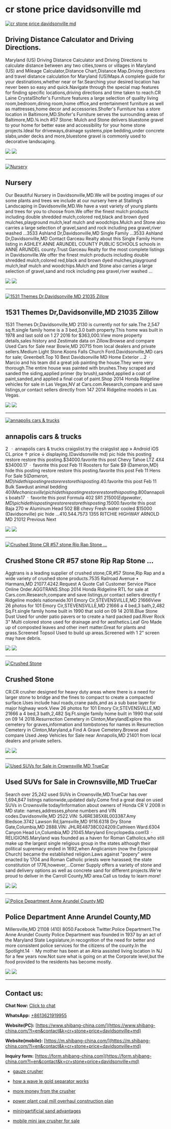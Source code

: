 # cr stone price davidsonville md

<a href="https://swt.shibang-china.com/?l=en&img&k=cr+stone+price+davidsonville+md" target="_blank">![cr stone price davidsonville md](http://static.shibang-china.com/all-800x300/16.jpg)</a>

## Driving Distance Calculator and Driving Directions.
Maryland (US) Driving Distance Calculator and Driving Directions to calculate distance between any two cities,towns or villages in Maryland (US) and Mileage Calculator,Distance Chart,Distance Map.Driving directions and travel distance calculation for Maryland (US)Maps.A complete guide for your destinations,whether near or far.Searching your desired location has never been so easy and quick.Navigate through the special map features for finding specific locations,driving directions and time taken to reach.CR Laine CrystalShofer's Furniture features a large selection of quality living room,bedroom,dining room,home office,and entertainment furniture as well as mattresses,home decor and accessories.Shofer's Furniture has a store location in Baltimore,MD.Shofer's Furniture serves the surrounding areas of Baltimore,MD.&#190; inch #57 Stone: Mulch and Stone delivers bluestone gravel to your home for better ease and accessibility for your home stone projects.Ideal for driveways,drainage systems,pipe bedding,under concrete slabs,under decks and more,bluestone gravel is commonly used to decorative landscaping.


<a href="https://whatsapp.shibangsoft.com/WhatsApp.php" target="_blank" title="WhatsApp">![](http://static.shibang-china.com/icon/whatsapp.png)</a> <a href="https://swt.shibang-china.com/?l=en&icon&k=cr+stone+price+davidsonville+md" target="_blank">![](http://static.shibang-china.com/icon/chat-en.png)</a>

---

<a href="https://swt.shibang-china.com/?l=en&img&k=cr+stone+price+davidsonville+md" target="_blank">![Nursery](http://static.shibang-china.com/all-800x300/224.jpg)</a>

## Nursery
Our Beautiful Nursery in Davidsonville,MD.We will be posting images of our some plants and trees we include at our nursery here at Stalling’s Landscaping in Davidsonville,MD.We have a vast variety of young plants and trees for you to choose from.We offer the finest mulch products including double shredded mulch,colored red,black and brown dyed mulches,playground mulch,leaf mulch and woodchips.Mulch and Stone also carries a large selection of gravel,sand and rock including pea gravel,river washed …3533 Ashland Dr,Davidsonville,MD Single Family …3533 Ashland Dr,Davidsonville,MD Contact Garceau Realty about this Single Family Home listing in ASHLEY.ANNE ARUNDEL COUNTY PUBLIC SCHOOLS schools in ANNE ARUNDEL county.Trust Garceau Realty for the most complete listings in Davidsonville.We offer the finest mulch products including double shredded mulch,colored red,black and brown dyed mulches,playground mulch,leaf mulch and woodchips.Mulch and Stone also carries a large selection of gravel,sand and rock including pea gravel,river washed …


<a href="https://whatsapp.shibangsoft.com/WhatsApp.php" target="_blank" title="WhatsApp">![](http://static.shibang-china.com/icon/whatsapp.png)</a> <a href="https://swt.shibang-china.com/?l=en&icon&k=cr+stone+price+davidsonville+md" target="_blank">![](http://static.shibang-china.com/icon/chat-en.png)</a>

---

<a href="https://swt.shibang-china.com/?l=en&img&k=cr+stone+price+davidsonville+md" target="_blank">![1531 Themes Dr,Davidsonville,MD 21035 Zillow](http://static.shibang-china.com/all-800x300/1507.jpg)</a>

## 1531 Themes Dr,Davidsonville,MD 21035 Zillow
1531 Themes Dr,Davidsonville,MD 2130 is currently not for sale.The 2,547 sq.ft.single family home is a 3 bed,3.0 bath property.This home was built in 1978 and last sold on 1 27 2016 for $363,000.View more property details,sales history and Zestimate data on Zillow.Browse and compare Used Cars for Sale near Bowie,MD 20715 from local dealers and private sellers.Medium Light Stone.Koons Falls Church Ford.Davidsonville,MD cars for sale; Greenbelt.Top 10 Best Davidsonville MD Home Exterior …2&ensp;&#0183;&ensp;Marcio and his team did a great job painting the house.They were very thorough.The entire house was painted with brushes.They scraped and sanded the siding,applied primer (by brush),sanded,applied a coat of paint,sanded,and applied a final coat of paint.Shop 2014 Honda Ridgeline vehicles for sale in Las Vegas,NV at Cars.com.Research,compare and save listings,or contact sellers directly from 147 2014 Ridgeline models in Las Vegas.


<a href="https://whatsapp.shibangsoft.com/WhatsApp.php" target="_blank" title="WhatsApp">![](http://static.shibang-china.com/icon/whatsapp.png)</a> <a href="https://swt.shibang-china.com/?l=en&icon&k=cr+stone+price+davidsonville+md" target="_blank">![](http://static.shibang-china.com/icon/chat-en.png)</a>

---

<a href="https://swt.shibang-china.com/?l=en&img&k=cr+stone+price+davidsonville+md" target="_blank">![annapolis cars &amp; trucks](http://static.shibang-china.com/all-800x300/1004.jpg)</a>

## annapolis cars &amp; trucks
2 &ensp;&#0183;&ensp;annapolis cars &amp; trucks craigslist.try the craigslist app &#187; Android iOS CL.price ↑ price ↓ displaying.(Davidsonville md) pic hide this posting restore restore this posting.$34000.favorite this post Chevy Tahoe LTZ 4X4 $34000.17&ensp;&#0183;&ensp;favorite this post Feb 11 Roosters for Sale $9 (Dameron,MD) hide this posting restore restore this posting.favorite this post Feb 11 Hens For Sale $5 (Dameron,MD) hide this posting restore restore this posting.$40.favorite this post Feb 11 Bulk Sawdust animal bedding $40 (Mechanicsville) pic hide this posting restore restore this posting.$800annapolis boats17&ensp;&#0183;&ensp;favorite this post Formula 402 SR1 $21500 (Edgewater,MD) pic hide this posting restore restore this posting.$15000.favorite this post Baja 270 w Aluminum Head 502 BB chevy Fresh water cooled $15000 (Davidsonville) pic hide …410.544.7573 1355 RITCHIE HIGHWAY ARNOLD MD 21012 Previous Next


<a href="https://whatsapp.shibangsoft.com/WhatsApp.php" target="_blank" title="WhatsApp">![](http://static.shibang-china.com/icon/whatsapp.png)</a> <a href="https://swt.shibang-china.com/?l=en&icon&k=cr+stone+price+davidsonville+md" target="_blank">![](http://static.shibang-china.com/icon/chat-en.png)</a>

---

<a href="https://swt.shibang-china.com/?l=en&img&k=cr+stone+price+davidsonville+md" target="_blank">![Crushed Stone CR #57 stone Rip Rap Stone …](http://static.shibang-china.com/all-800x300/31.jpg)</a>

## Crushed Stone CR #57 stone Rip Rap Stone …
Aggtrans is a leading supplier of crushed stone,CR,#57 Stone,Rip Rap and a wide variety of crushed stone products.7535 Railroad Avenue • Harmans,MD 21077.4242.Request A Quote Call Customer Service Place Online Order.AGGTRANS.Shop 2014 Honda Ridgeline RTL for sale at Cars.com.Research,compare and save listings,or contact sellers directly f Ridgeline models nationwide.101 Emory Cir,STEVENSVILLE,MD 21666View 26 photos for 101 Emory Cir,STEVENSVILLE,MD 21666 a 4 bed,3 bath,2,482 Sq.Ft.single family home built in 1990 that sold on 09 14 2018.Blue Stone Dust Used for under patio pavers or to create a hard packed pad.River Rock 3&quot; Multi colored stone used for drainage and for aesthetics.Leaf Gro Made up of composted leaves and other inert matter.Great for plants and grass.Screened Topsoil Used to build up areas.Screened with 1 2&quot; screen may have debris.


<a href="https://whatsapp.shibangsoft.com/WhatsApp.php" target="_blank" title="WhatsApp">![](http://static.shibang-china.com/icon/whatsapp.png)</a> <a href="https://swt.shibang-china.com/?l=en&icon&k=cr+stone+price+davidsonville+md" target="_blank">![](http://static.shibang-china.com/icon/chat-en.png)</a>

---

<a href="https://swt.shibang-china.com/?l=en&img&k=cr+stone+price+davidsonville+md" target="_blank">![Crushed Stone](http://static.shibang-china.com/all-800x300/286.jpg)</a>

## Crushed Stone
CR.CR crusher designed for heavy duty areas where there is a need for larger stone to bridge and the fines to compact to create a compacted surface.Uses include haul roads,crane pads,and as a sub base layer for major highway work.View 26 photos for 101 Emory Cir,STEVENSVILLE,MD 21666 a 4 bed,3 bath,2,482 Sq.Ft.single family home built in 1990 that sold on 09 14 2018.Resurrection Cemetery in Clinton,MarylandExplore this cemetery for graves,information and tombstones for names in Resurrection Cemetery in Clinton,Maryland,a Find A Grave Cemetery.Browse and compare Used Jeep Vehicles for Sale near Annapolis,MD 21401 from local dealers and private sellers.


<a href="https://whatsapp.shibangsoft.com/WhatsApp.php" target="_blank" title="WhatsApp">![](http://static.shibang-china.com/icon/whatsapp.png)</a> <a href="https://swt.shibang-china.com/?l=en&icon&k=cr+stone+price+davidsonville+md" target="_blank">![](http://static.shibang-china.com/icon/chat-en.png)</a>

---

<a href="https://swt.shibang-china.com/?l=en&img&k=cr+stone+price+davidsonville+md" target="_blank">![Used SUVs for Sale in Crownsville,MD TrueCar](http://static.shibang-china.com/all-800x300/910.jpg)</a>

## Used SUVs for Sale in Crownsville,MD TrueCar
Search over 25,242 used SUVs in Crownsville,MD.TrueCar has over 1,694,847 listings nationwide,updated daily.Come find a great deal on used SUVs in Crownsville today!Information about owners of Honda CR V 2008 in MD state: names,addresses,phone numbers and VIN codes.Davidsonville,MD 2522.VIN: 5J6RE385X8L003387.Amy Bledsoe.3742 Lawson Rd,Ijamsville,MD 9116.6318 Dry Stone Gate,Columbia,MD 2888.VIN: JHLRE48738C024209.Cathleen Ward.6304 Canyon Head Ln,Columbia,MD 21045.Maryland Encyclopedia.com13&ensp;&#0183;&ensp;RELIGIONS.Maryland was founded as a haven for Roman Catholics,who still make up the largest single religious group in the states although their political supremacy ended in 1692,when Anglicanism (now the Episcopal Church) became the established religion.Laws against &quot;popery&quot; were enacted by 1704 and Roman Catholic priests were harassed; the state constitution of 1776,however,…Corner Supply offers a variety of stone and sand delivery options as well as concrete sand for different projects.We're proud to deliver in the Carroll County,MD area.Call us today to learn more!


<a href="https://whatsapp.shibangsoft.com/WhatsApp.php" target="_blank" title="WhatsApp">![](http://static.shibang-china.com/icon/whatsapp.png)</a> <a href="https://swt.shibang-china.com/?l=en&icon&k=cr+stone+price+davidsonville+md" target="_blank">![](http://static.shibang-china.com/icon/chat-en.png)</a>

---

<a href="https://swt.shibang-china.com/?l=en&img&k=cr+stone+price+davidsonville+md" target="_blank">![Police Department Anne Arundel County,MD](http://static.shibang-china.com/all-800x300/907.jpg)</a>

## Police Department Anne Arundel County,MD
Millersville,MD 21108 (410) 8050.Facebook Twitter.Police Department.The Anne Arundel County Police Department was founded in 1937 by an act of the Maryland State Legislature,in recognition of the need for better and more consistent police services for the citizens of the county.In the Spotlight.14&ensp;&#0183;&ensp;My mother has been at an Atria assisted living location in NJ for a few years now.Not sure what is going on at the Corporate level,but the food provided to the residents has become mostly.

<a href="https://whatsapp.shibangsoft.com/WhatsApp.php" target="_blank" title="WhatsApp">![](http://static.shibang-china.com/icon/whatsapp.png)</a> <a href="https://swt.shibang-china.com/?l=en&icon&k=cr+stone+price+davidsonville+md" target="_blank">![](http://static.shibang-china.com/icon/chat-en.png)</a>

---
## Contact us:

**Chat Now:** [Click to chat](https://swt.shibang-china.com?l=en&contact&k=cr+stone+price+davidsonville+md)

**WhatsApp:**  [+8613621919955](https://whatsapp.shibangsoft.com/WhatsApp.php)

**Website(PC):** [https://www.shibang-china.com/](https://www.shibang-china.com/?l=en&contact&k=cr+stone+price+davidsonville+md)

**Website(mobile):** [https://m.shibang-china.com/](https://m.shibang-china.com/?l=en&contact&k=cr+stone+price+davidsonville+md)

**Inquiry form:** [https://form.shibang-china.com](https://form.shibang-china.com?l=en&contact&k=cr+stone+price+davidsonville+md)

* [gauze crusher](../147/gauze%20crusher.md)

* [how a wave le gold separator works](../143/how%20a%20wave%20le%20gold%20separator%20works.md)

* [more money from the crusher](../141/more%20money%20from%20the%20crusher.md)

* [power plant coal mill overhaul construction plan](../149/power%20plant%20coal%20mill%20overhaul%20construction%20plan.md)

* [miningartificial sand advantages](../142/miningartificial%20sand%20advantages.md)

* [mobile mini jaw crusher for sale](../143/mobile%20mini%20jaw%20crusher%20for%20sale.md)